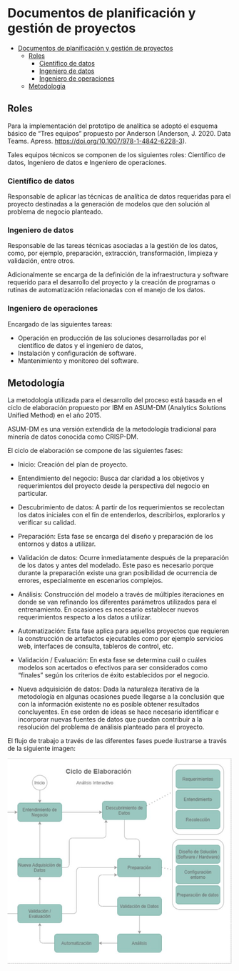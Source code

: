 # Documentos de planificación y gestión de proyectos

- [Documentos de planificación y gestión de proyectos](#documentos-de-planificación-y-gestión-de-proyectos)
  - [Roles](#roles)
    - [Científico de datos](#científico-de-datos)
    - [Ingeniero de datos](#ingeniero-de-datos)
    - [Ingeniero de operaciones](#ingeniero-de-operaciones)
  - [Metodología](#metodología)

## Roles

Para la implementación del prototipo de analítica se adoptó  el esquema básico de “Tres equipos” propuesto por Anderson (Anderson, J. 2020. Data Teams. Apress. https://doi.org/10.1007/978-1-4842-6228-3).  

Tales equipos técnicos se componen de los siguientes roles: Científico de datos, Ingeniero de datos e Ingeniero de operaciones.   

###    Científico de datos 

Responsable de aplicar las técnicas de analítica de datos requeridas para el proyecto destinadas a la generación de modelos que den solución al problema de negocio planteado. 

###    Ingeniero de datos 

Responsable de las tareas técnicas asociadas a la gestión de los datos, como, por ejemplo, preparación, extracción, transformación, limpieza y validación, entre otros.  

Adicionalmente se encarga de la definición de la infraestructura y software requerido para el desarrollo del proyecto y la creación de programas o rutinas de automatización relacionadas con el manejo de los datos. 

###    Ingeniero de operaciones 

Encargado de las siguientes tareas: 

*    Operación en producción de las soluciones desarrolladas por el científico de datos y el ingeniero de datos,  
*    Instalación y configuración de software. 
*    Mantenimiento y monitoreo del software. 


## Metodología

La metodología utilizada para el desarrollo del proceso está basada en el ciclo de elaboración propuesto por IBM en ASUM-DM (Analytics Solutions Unified Method) en el año 2015.

ASUM-DM es una versión extendida de la metodología tradicional para minería de datos conocida como CRISP-DM.

El ciclo de elaboración se compone de las siguientes fases: 

*    Inicio: Creación del plan de proyecto. 

*    Entendimiento del negocio: Busca dar claridad a los objetivos y requerimientos del proyecto desde la perspectiva del negocio en particular.  

*    Descubrimiento de datos: A partir de los requerimientos se recolectan los datos iniciales con el fin de entenderlos, describirlos, explorarlos y verificar su calidad.  

*    Preparación: Esta fase se encarga del diseño y preparación de los   entornos y datos a utilizar.  

*    Validación de datos: Ocurre inmediatamente después de la preparación de los datos y antes del modelado. Este paso es necesario porque durante la preparación existe una gran posibilidad de ocurrencia de errores, especialmente en escenarios complejos. 

*    Análisis:  Construcción del modelo a través de múltiples iteraciones en donde se van refinando los diferentes parámetros utilizados para el entrenamiento.  En ocasiones es necesario establecer  nuevos requerimientos respecto a los datos a utilizar.

*    Automatización:  Esta fase aplica para aquellos proyectos que requieren la construcción de artefactos ejecutables como por ejemplo servicios web, interfaces de consulta, tableros de control, etc.

*    Validación / Evaluación: En esta fase se determina cuál o cuáles modelos son acertados o efectivos para ser considerados como “finales” según los criterios de éxito establecidos por el negocio. 

*    Nueva adquisición de datos:  Dada la naturaleza iterativa de la metodología en algunas ocasiones puede llegarse a la conclusión que con la información existente no es posible obtener resultados concluyentes. En ese orden de ideas se hace necesario identificar e incorporar nuevas fuentes de datos que puedan contribuir a la resolución del problema de análisis planteado para el proyecto.  

El flujo de trabajo a través de las diferentes fases puede ilustrarse a través de la siguiente imagen: 


![Metodología](metodologia.jpg "Metodología")

